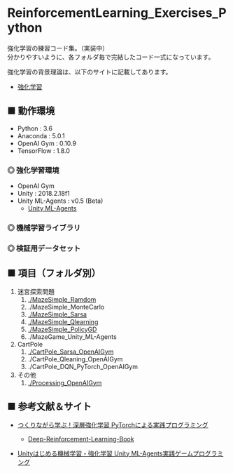 # ReinforcementLearning_Exercises_Python
強化学習の練習コード集。（実装中）<br>
分かりやすいように、各フォルダ毎で完結したコード一式になっています。<br>

強化学習の背景理論は、以下のサイトに記載してあります。<br>

- [強化学習](https://github.com/Yagami360/My_NoteBook/blob/master/%E6%83%85%E5%A0%B1%E5%B7%A5%E5%AD%A6/%E6%83%85%E5%A0%B1%E5%B7%A5%E5%AD%A6_%E6%A9%9F%E6%A2%B0%E5%AD%A6%E7%BF%92_%E5%BC%B7%E5%8C%96%E5%AD%A6%E7%BF%92.md)


## ■ 動作環境

- Python : 3.6
- Anaconda : 5.0.1
- OpenAI Gym : 0.10.9
- TensorFlow : 1.8.0

### ◎ 強化学習環境

- OpenAI Gym
- Unity : 2018.2.18f1
- Unity ML-Agents : v0.5 (Beta)
    - [Unity ML-Agents](https://github.com/Unity-Technologies/ml-agents)

### ◎ 機械学習ライブラリ
<!--
https://www.tensorflow.org </br>

> GitHub : 
>> https://github.com/tensorflow/tensorflow </br>

> チートシート： </br>
>> https://github.com/louishenrifranc/Tensorflow-Cheatsheet </br>

> API 集 : </br>
>> https://www.tensorflow.org/api_docs/python/ </br>

> TensorBorad : </br>
https://deepage.net/tensorflow/2017/04/25/tensorboard.html </br>
http://tensorflow.classcat.com/2016/02/13/tensorflow-how-tos-graph-visualization/</br>
-->

### ◎ 検証用データセット


## ■ 項目（フォルダ別）

1. 迷宮探索問題
    1. [./MazeSimple_Ramdom](https://github.com/Yagami360/ReinforcementLearning_Exercises/tree/master/MazeSimple_Ramdom)
    1. ./MazeSimple_MonteCarlo
    1. [./MazeSimple_Sarsa](https://github.com/Yagami360/ReinforcementLearning_Exercises/tree/master/MazeSimple_Sarsa)
    1. [./MazeSimple_Qlearning](https://github.com/Yagami360/ReinforcementLearning_Exercises/tree/master/MazeSimple_Qlearning)
    1. [./MazeSimple_PolicyGD](https://github.com/Yagami360/ReinforcementLearning_Exercises/tree/master/MazeSimple_PolicyGD)
    1. ./MazeGame_Unity_ML-Agents
1. CartPole
    1. [./CartPole_Sarsa_OpenAIGym](#https://github.com/Yagami360/ReinforcementLearning_Exercises/tree/master/CartPole_Sarsa_OpenAIGym)
    1. ./CartPole_Qleaning_OpenAIGym
    1. ./CartPole_DQN_PyTorch_OpenAIGym
1. その他
    1. [./Processing_OpenAIGym](https://github.com/Yagami360/ReinforcementLearning_Exercises/tree/master/Processing_OpenAIGym)


## ■ 参考文献＆サイト

- [つくりながら学ぶ！深層強化学習 PyTorchによる実践プログラミング](https://www.amazon.co.jp/%E3%81%A4%E3%81%8F%E3%82%8A%E3%81%AA%E3%81%8C%E3%82%89%E5%AD%A6%E3%81%B6%EF%BC%81%E6%B7%B1%E5%B1%A4%E5%BC%B7%E5%8C%96%E5%AD%A6%E7%BF%92-PyTorch%E3%81%AB%E3%82%88%E3%82%8B%E5%AE%9F%E8%B7%B5%E3%83%97%E3%83%AD%E3%82%B0%E3%83%A9%E3%83%9F%E3%83%B3%E3%82%B0-%E6%A0%AA%E5%BC%8F%E4%BC%9A%E7%A4%BE%E9%9B%BB%E9%80%9A%E5%9B%BD%E9%9A%9B%E6%83%85%E5%A0%B1%E3%82%B5%E3%83%BC%E3%83%93%E3%82%B9-%E5%B0%8F%E5%B7%9D%E9%9B%84%E5%A4%AA%E9%83%8E-ebook/dp/B07DZVRXFK?SubscriptionId=AKIAJMYP6SDQFK6N4QZA&amp;tag=cloudstudy09-22&amp;linkCode=xm2&amp;camp=2025&amp;creative=165953&amp;creativeASIN=B07DZVRXFK)
    - [Deep-Reinforcement-Learning-Book](https://github.com/Yagami360/Deep-Reinforcement-Learning-Book)<br>

- [Unityはじめる機械学習・強化学習 Unity ML-Agents実践ゲームプログラミング](https://www.amazon.co.jp/Unity%E3%81%A7%E3%81%AF%E3%81%98%E3%82%81%E3%82%8B%E6%A9%9F%E6%A2%B0%E5%AD%A6%E7%BF%92%E3%83%BB%E5%BC%B7%E5%8C%96%E5%AD%A6%E7%BF%92-Unity-ML-Agents%E5%AE%9F%E8%B7%B5%E3%82%B2%E3%83%BC%E3%83%A0%E3%83%97%E3%83%AD%E3%82%B0%E3%83%A9%E3%83%9F%E3%83%B3%E3%82%B0-%E5%B8%83%E7%95%99%E5%B7%9D-%E8%8B%B1%E4%B8%80/dp/4862464181?SubscriptionId=AKIAJMYP6SDQFK6N4QZA&amp&tag=cloudstudy09-22&amp&linkCode=xm2&amp&camp=2025&amp&creative=165953&amp&creativeASIN=4862464181)<br>

<!--
- [Reinforcement Learning in Unity](https://github.com/Unity-Technologies/ml-agents/blob/master/docs/Learning-Environment-Design.md)<br>
- [ML-Agents（ver0.5）の環境導入方法まとめ（Windows版）](http://enjoy-unity.net/ml-agents/ver0-5_matome/)<br>
-->
